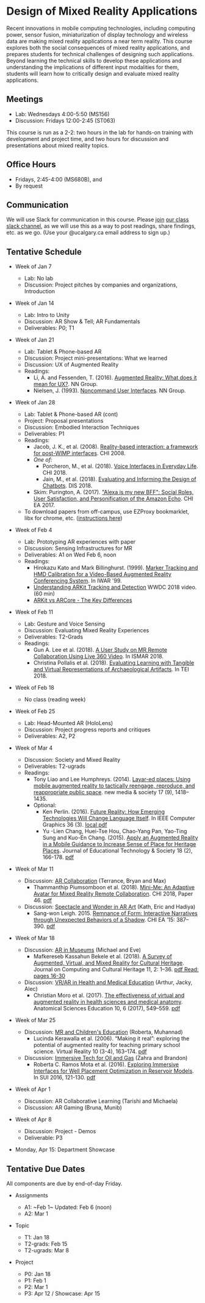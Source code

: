 # Design of Mixed Reality Applications

Recent innovations in mobile computing technologies, including computing power, sensor fusion, miniaturization of display technology and wireless data are making mixed reality applications a near term reality. This course explores both the social consequences of mixed reality applications, and prepares students for technical challenges of designing such applications. Beyond learning the technical skills to develop these applications and understanding the implications of different input modalities for them, students will learn how to critically design and evaluate mixed reality applications.

## Meetings
* Lab: Wednesdays 4:00-5:50 (MS156)
* Discussion: Fridays 12:00-2:45 (ST063)

This course is run as a 2-2: two hours in the lab for hands-on training with development and project time, and two hours for discussion and presentations about mixed reality topics.

## Office Hours
* Fridays, 2:45-4:00 (MS680B), and
* By request

## Communication

We will use Slack for communication in this course. Please [join](https://join.slack.com/t/cpscmixedreal-8e84362/signup) [our class slack channel](http://cpscmixedreal-8e84362.slack.com), as we will use this as a way to post readings, share findings, etc. as we go. (Use your @ucalgary.ca email address to sign up.)

## Tentative Schedule

* Week of Jan 7
    * Lab: No lab
    * Discussion: Project pitches by companies and organizations, Introduction

* Week of Jan 14
	* Lab: Intro to Unity
	* Discussion: AR Show & Tell; AR Fundamentals
	* Deliverables: P0; T1

* Week of Jan 21
	* Lab: Tablet & Phone-based AR
	* Discussion: Project mini-presentations: What we learned
	* Discussion: UX of Augmented Reality
	* Readings:
		* Li, A. and Fessenden, T. (2016). [Augmented Reality: What does it mean for UX?](https://www.nngroup.com/articles/augmented-reality-ux/). NN Group.
		* Nielsen, J. (1993). [Noncommand User Interfaces](https://www.nngroup.com/articles/noncommand/). NN Group. 

* Week of Jan 28
	* Lab: Tablet & Phone-based AR (cont)
	* Project: Proposal presentations
	* Discussion: Embodied Interaction Techniques
	* Deliverables: P1
	* Readings:
		* Jacob, J. K., et al. (2008). [Reality-based interaction: a framework for post-WIMP interfaces](https://dl.acm.org/citation.cfm?id=1357089). CHI 2008.
		* _One of:_
			* Porcheron, M., et al. (2018). [Voice Interfaces in Everyday Life](https://dl.acm.org/citation.cfm?id=3174214). CHI 2018.
			* Jain, M., et al. (2018). [Evaluating and Informing the Design of Chatbots](https://dl.acm.org/citation.cfm?id=3196735). DIS 2018.
		* Skim: Purington, A. (2017). ["Alexa is my new BFF": Social Roles, User Satisfaction, and Personification of the Amazon Echo](https://dl.acm.org/citation.cfm?id=3053246). CHI EA 2017.
	* To download papers from off-campus, use EZProxy bookmarklet, libx for chrome, etc. ([instructions here](https://library.ucalgary.ca/c.php?g=255563&p=1704031))

* Week of Feb 4
	* Lab: Prototyping AR experiences with paper
	* Discussion: Sensing Infrastructures for MR
	* Deliverables: A1 on Wed Feb 6, noon
	* Readings:
		* Hirokazu Kato and Mark Billinghurst. (1999). [Marker Tracking and HMD Calibration for a Video-Based Augmented Reality Conferencing System](https://vs.inf.ethz.ch/edu/SS2005/DS/papers/ar/kato-artoolkit.pdf). In IWAR '99.
		* [Understanding ARKit Tracking and Detection](https://developer.apple.com/videos/play/wwdc2018/610/) WWDC 2018 video. (60 min)
		* [ARKit vs ARCore - The Key Differences](https://www.newgenapps.com/blog/arkit-vs-arcore-the-key-differences)

* Week of Feb 11
	* Lab: Gesture and Voice Sensing
	* Discussion: Evaluating Mixed Reality Experiences
	* Deliverables: T2-Grads
	* Readings:
		* Gun A. Lee et al. (2018). [A User Study on MR Remote Collaboration Using Live 360 Video](https://ieeexplore.ieee.org/document/8613761). In ISMAR 2018.
		* Christina Pollalis et al. (2018). [Evaluating Learning with Tangible and Virtual Representations of Archaeological Artifacts](https://doi.org/10.1145/3173225.3173260). In TEI 2018.

* Week of Feb 18
	* No class (reading week)

* Week of Feb 25
	* Lab: Head-Mounted AR (HoloLens)
	* Discussion: Project progress reports and critiques
	* Deliverables: A2, P2

* Week of Mar 4
	* Discussion: Society and Mixed Reality
	* Deliverables: T2-ugrads
	* Readings:
		* Tony Liao and Lee Humphreys. (2014). [Layar-ed places: Using mobile augmented reality to tactically reengage, reproduce, and reappropriate public space](https://journals.sagepub.com/doi/10.1177/1461444814527734). new media & society 17 (9), 1418–1435.
		* Optional: 
			* Ken Perlin. (2016). [Future Reality: How Emerging Technologies Will Change Language Itself](https://www.computer.org/csdl/mags/cg/2016/03/mcg2016030084.html). In IEEE Computer Graphics 36 (3). [local pdf](https://pages.cpsc.ucalgary.ca/~tonyt/tmp/Ken%20Perlin%20-%20Future%20Reality.pdf)
			* Yu -Lien Chang, Huei-Tse Hou, Chao-Yang Pan, Yao-Ting Sung and Kuo-En Chang. (2015). [Apply an Augmented Reality in a Mobile Guidance to Increase Sense of Place for Heritage Places](https://www.jstor.org/stable/jeductechsoci.18.2.166). Journal of Educational Technology & Society 18 (2), 166-178. [pdf](https://pdfs.semanticscholar.org/004a/963b6de5d0fbd56b078c220dd8757f8a79ce.pdf)

* Week of Mar 11
	* Discussion: [AR Collaboration](http://terrancemok.com/ar-remote-embodiment) (Terrance, Bryan and Max)
		* Thammanthip Piumsomboon et al. (2018). [Mini-Me: An Adaptive Avatar for Mixed Reality Remote Collaboration](https://dl.acm.org/citation.cfm?doid=3173574.3173620). CHI 2018, Paper 46. [pdf](http://www.cpsc.ucalgary.ca/~tonyt/tmp/piumsomboon.pdf)
	* Discussion: [Spectacle and Wonder in AR Art](https://sites.google.com/glass-slipper.net/kb-topic-2-cpsc-mixed-reality/home) (Kath, Eric and Hadiya)
		* Sang-won Leigh. 2015. [Remnance of Form: Interactive Narratives through Unexpected Behaviors of a Shadow](https://doi.org/10.1145/2702613.2725434). CHI EA ’15: 387–390. [pdf](http://www.cpsc.ucalgary.ca/~tonyt/tmp/leigh.pdf)

* Week of Mar 18
	* Discussion: [AR in Museums](http://michael-hung.ca/museum) (Michael and Eve)
		* Mafkereseb Kassahun Bekele et al. (2018). [A Survey of Augmented, Virtual, and Mixed Reality for Cultural Heritage](https://doi.org/10.1145/3145534). Journal on Computing and Cultural Heritage 11, 2: 1–36. [pdf Read: pages 16-30](http://www.cpsc.ucalgary.ca/~tonyt/tmp/bekele.pdf)
	* Discussion: [VR/AR in Health and Medical Education](http://arthurvolpato.com/cpsc601.90-topic/) (Arthur, Jacky, Alec)
		* Christian Moro et al. (2017). [The effectiveness of virtual and augmented reality in health sciences and medical anatomy](http://dx.doi.org/10.1002/ase.1696). Anatomical Sciences Education 10, 6 (2017), 549–559. [pdf](http://www.cpsc.ucalgary.ca/~tonyt/tmp/moro.pdf)
		
* Week of Mar 25
	* Discussion: [MR and Children's Education](http://mr-children-edu.blog/) (Roberta, Muhannad)
		* Lucinda Kerawalla et al. (2006). “Making it real”: exploring the potential of augmented reality for teaching primary school science. Virtual Reality 10 (3-4), 163–174. [pdf](http://www.cpsc.ucalgary.ca/~tonyt/tmp/kerawalla.pdf)
	* Discussion: [Immersive Tech for Oil and Gas](https://aminolroaya.github.io/ImersOilandGas/) (Zahra and Brandon)
		* Roberta C. Ramos Mota et al. (2016). [Exploring Immersive Interfaces for Well Placement Optimization in Reservoir Models](https://doi.org/10.1145/2983310.2985762). In SUI 2016, 121-130. [pdf](http://utouch.cpsc.ucalgary.ca/docs/ExploringImmersiveInterfaces-SUI2016.pdf)

* Week of Apr 1
	* Discussion: AR Collaborative Learning (Tarishi and Michaela)
	* Discussion: AR Gaming (Bruna, Munib)

* Week of Apr 8
	* Discussion: Project - Demos
	* Deliverable: P3

* Monday, Apr 15: Department Showcase

## Tentative Due Dates

All components are due by end-of-day Friday.

* Assignments
	* A1: ~Feb 1~ Updated: Feb 6 (noon)
	* A2: Mar 1

* Topic
	* T1: Jan 18
	* T2-grads: Feb 15
	* T2-ugrads: Mar 8

* Project
	* P0: Jan 18
	* P1: Feb 1
	* P2: Mar 1
	* P3: Apr 12 / Showcase: Apr 15

